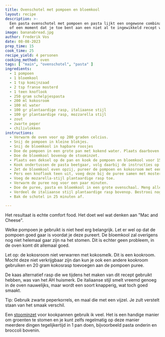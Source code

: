 ```yaml
---
title: Ovenschotel met pompoen en bloemkool 
layout: recipe
description: >-
  Een pasta ovenschotel met pompoen en pasta lijkt een ongewone combinatie. Maar het resultaat is een heerlijk gerecht voor op een regenachtige dag,
  of een moment dat je toe bent aan een niet al te ingewikkeld recept waar je blij van wordt.
image: bananabread.jpg
author: Frederik Vos
date: 08-08-2023
prep_time: 15
cook_time: 25
recipe_yield: 4 personen
cooking_method: oven
tags: [ "main", "ovenschotel", "pasta" ]
ingredients:
  - 1 pompoen
  - 1 bloemkool
  - 1 tsp komijnzaad
  - 2 tsp franse mosterd
  - 1 teen knoflook
  - 250 gram schelpjespasta
  - 200 ml kokosroom
  - 100 ml water
  - 100 gr plantaardige rasp, italiaanse stijl
  - 100 gr plantaardige rasp, mozzarella stijl
  - zout 
  - zwarte peper
  - chilivlokken
instructions:
  - Verwarm de oven voor op 200 graden celcius.
  - Snij de pompoen in kleine blokjes.
  - Snij de bloemkool in hapbare roosjes
  - Doe de pompoen in een grote pan met kokend water. Plaats daarboven op een stoominzet. 
  - Doe de bloemkool bovenop de stoominzet.
  - Plaats een deksel op de pan en kook de pompoen en bloemkool voor 15 minuten op een middelmatige temperatuur.
  - Kook ondertussen de pasta beetgaar, volg daarbij de instructies op de verpakking.
  - Zet de bloemkool even opzij, pureer de pompoen en kokosroom met een staafmixer.
  - Pers een knoflook teen uit, voeg deze bij de puree samen met mosterd en komijnzaad. Breng het geheel op smaak met chilivlokken peper en zout.
  - Voeg de mozarella-stijl plantaardige rasp toe. 
  - Verwarm de puree nog voor een paar minuten.
  - Doe de puree, pasta en bloemkool in een grote ovenschaal. Meng alles goed door.
  - Verdeel de italiaanse stijl plantaardige rasp bovenop. Bestrooi nogmaals met zwarte peper
  - Bak de schotel in 25 minuten af.

---
```


Het resultaat is echte comfort food. Het doet wel wat denken aan "Mac and Cheese".

Welke pompoen je gebruikt is niet heel erg belangrijk. Let er wel op dat de pompoen goed gaar is voordat je deze pureert. 
De bloemkool zal overigens nog niet helemaal gaar zijn na het stomen. Dit is echter geen probleem, in de oven komt dit allemaal goed.

Let op: de kokosroom niet verwarren met kokosmelk. Dit is een kookroom. 
Mocht deze niet verkrijgbaar zijn dan kun je ook een andere kookroom gebruiken en 20 gram kokosrasp toevoegen aan de pompoen puree.

De kaas alternatief rasp die we tijdens het maken van dit recept gebruikt hebben, was van het AH huismerk. 
De italiaanse stijl smelt vreemd genoeg in de oven nauwelijks, maar wordt een soort knapperig, wat toch goed smaakt.

Tip: Gebruik zwarte peperkorrels, en maal die met een vijzel. Je zult verstelt staan van het smaak verschil.

Een [stoominzet](https://www.amazon.nl/gp/search?ie=UTF8&tag=vegdelicieus-21&linkCode=ur2&linkId=37099b9ea61118e9e808da0e488fe4ba&camp=247&creative=1211&index=aps&keywords=stoominzet) voor kookpannen gebruik ik veel. Het is een handige manier om groenten te stomen en je kunt zelfs regelmatig op deze manier meerdere dingen tegelijkertijd in 1 pan doen, bijvoorbeeld pasta onderin en broccoli bovenin.